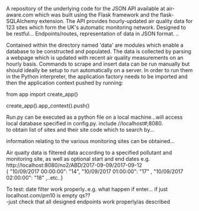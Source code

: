 A repository of the underlying code for the JSON API available at air-aware.com which was built using the Flask framework and 
the flask-SQLAlchemy extension. The API provides hourly-updated air quality data for 123 sites which form the UK's automatic monitoring network. Designed to be restful... Endpoints/routes, representation of data in JSON format. .. 

Contained within the directory named 'data' are modules which enable a database to be constructed and populated. The data is collected by parsing a webpage which is updated with recent air quality measurements on an hourly basis. Commands to scrape and insert data can be run manually but should ideally be setup to run automatically on a server. In order to run them in the Python interpreter, the application factory needs to be imported and then the application context pushed by running:

from app import create_app() 

create_app().app_context().push()

Run.py can be executed as a python file on a local machine...will access local database specified in config.py. 
include //localhost#;8080.  
to obtain list of sites and their site code which to search by...

information relating to the various monitoring sites can be obtained...


Air quaity data is filtered data according to a specified pollutant and monitoring site, as well as optional start and end dates 
e.g. http://localhost:8080/no2/ABD/2017-09-09/2017-09-12  
{
 "10/09/2017 00:00:00": "14",
  "10/09/2017 01:00:00": "17"
, "10/09/2017 02:00:00": "18"
,..etc..}


To test:   date filter work properly..e.g. what happen if enter...
                                  if just localhost.com/pm10  is empty qs??  
 					-just check that all designed endpoints work properly/as described
